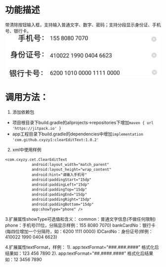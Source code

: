 # 功能描述
带清除按钮输入框，支持输入普通文字、数字、密码；支持分段显示身份证、手机号、银行卡。
![](https://github.com/cxyzy1/clearEditText/raw/master/screenshot/Screenshot.png)
# 调用方法：
1. 添加依赖包
- 项目根目录下build.gradle的allprojects->repositories下增加`maven { url 'https://jitpack.io' }`
- app工程目录下build.gradle的dependencies中增加`implementation 'com.github.cxyzy1:clearEditText:1.0.2'`
2. xml中使用样例
```
<com.cxyzy.cet.ClearEditText
            android:layout_width="match_parent"
            android:layout_height="wrap_content"
            android:hint="请输入手机号"
            android:paddingStart="15dp"
            android:paddingLeft="15dp"
            android:paddingTop="15dp"
            android:paddingEnd="15dp"
            android:paddingRight="15dp"
            android:paddingBottom="15dp"
            app:showType="phone" />
```
3.扩展属性showType可选值和含义：
common：普通文字信息(不做任何限制)  
phone：手机号(11位，分隔显示样例：155 8080 7070)
bankCardNo：银行卡(每四位增加一个分隔符，如：6200 1111 0000)
IDCardNo：身份证号(样例：410022 1990 0404 6623)

4.扩展属性textFormat，样例：
1). app:textFormat="###.###.####"
   格式化后结果如：123 456 7890
2). app:textFormat="##.####.####"
   格式化后结果如：12 3456 7890
